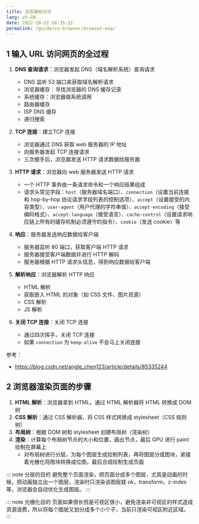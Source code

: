 ```yaml
---
title: 浏览器知识点
lang: zh-CN
date: 2022-10-22 18:35:22
permalink: /guide/cn-browser/browser-exp/
---
```


## 1 输入 URL 访问网页的全过程

1. **DNS 查询请求**：浏览器发起 DNS（域名解析系统）查询请求
    - DNS 监听 53 端口来获取域名解析请求
    - 浏览器缓存：寻找浏览器的 DNS 缓存记录
    - 系统缓存：浏览器做系统调用
    - 路由器缓存
    - ISP DNS 缓存
    - 递归搜索

2. **TCP 连接**：建立TCP 连接
    - 浏览器通过 DNS 获取 web 服务器的 IP 地址
    - 向服务器发起 TCP 连接请求
    - 三次握手后，浏览器发送 HTTP 请求数据给服务器

3. **HTTP 请求**：浏览器向 web 服务器发送 HTTP 请求
    - 一个 HTTP 事务由一条请求命令和一个响应结果组成
    - 请求头常见字段：`host`（服务器域名端口）、`connection`（设置当前连接和 hop-by-hop 协议请求字段列表的控制选项）、`accept`（设置接受的内容类型）、`user-agent`（用户代理的字符串值）、`accept-encoding`（接受编码格式）、`accept-language`（接受语言）、`cache-control`（设置请求响应链上所有的缓存机制必须遵守的指令）、`cookie`（发送 cookie）等

4. **响应**：服务器发送响应数据给客户端
    - 服务器监听 80 端口，获取客户端 HTTP 请求
    - 服务器接受客户端数据并进行 HTTP 解码
    - 服务器根据 HTTP 请求头信息，得到响应数据给客户端

5. **解析响应**：浏览器解析 HTTP 响应
    - HTML 解析
    - 获取嵌入 HTML 的对象（如 CSS 文件、图片资源）
    - CSS 解析
    - JS 解析

6. **关闭 TCP 连接**：关闭 TCP 连接
    - 通过四次挥手，关闭 TCP 连接
    - 如果 `connection` 为 `keep-alive` 不会马上关闭连接

参考：

- <https://blog.csdn.net/angle_chen123/article/details/85335244>

## 2 浏览器渲染页面的步骤

1. **HTML 解析**：浏览器拿到 HTML，通过 HTML 解析器将 HTML 转换成 DOM 树
2. **CSS 解析**：通过 CSS 解析器，将 CSS 样式转换成 stylesheet（CSS 规则树）
3. **布局树**：根据 DOM 树和 stylesheet 创建布局树（渲染树）
4. **渲染**：计算每个布局树节点的大小和位置，画出节点，最后 GPU 进行 paint 绘制在屏幕上
    - 对布局树进行分层，为每个图层生成绘制列表，再将图层分成图块，紧接着光栅化将图块转换成位图，最后合成绘制生成页面

::: note 分层的目的
避免整个页面渲染，把页面分成多个图层，尤其是动画的时候，把动画独立出一个图层，渲染时只渲染该图层就 ok，transform，z-index 等，浏览器会自动优化生成图层。
:::

::: note 光栅化目的
页面如果很长但是可视区很小，避免渲染非可视区的样式造成资源浪费，所以将每个图层又划分成多个小个子，当前只渲染可视区附近区域。
:::
